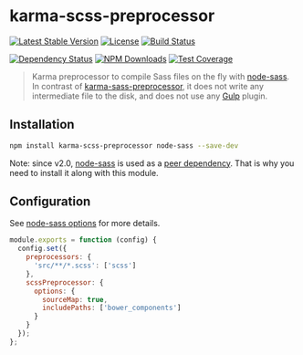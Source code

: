 karma-scss-preprocessor
=======================

[![Latest Stable Version](https://img.shields.io/npm/v/karma-scss-preprocessor.svg)](https://www.npmjs.com/package/karma-scss-preprocessor)
[![License](https://img.shields.io/npm/l/karma-scss-preprocessor.svg)](https://www.npmjs.com/package/karma-scss-preprocessor)
[![Build Status](https://img.shields.io/travis/amercier/karma-scss-preprocessor/master.svg)](https://travis-ci.org/amercier/karma-scss-preprocessor)

[![Dependency Status](http://img.shields.io/gemnasium/amercier/karma-scss-preprocessor.svg)](https://gemnasium.com/amercier/karma-scss-preprocessor)
[![NPM Downloads](https://img.shields.io/npm/dm/karma-scss-preprocessor.svg)](https://www.npmjs.com/package/karma-scss-preprocessor)
[![Test Coverage](https://img.shields.io/codecov/c/github/amercier/karma-scss-preprocessor/master.svg)](https://codecov.io/github/amercier/karma-scss-preprocessor?branch=master)

> Karma preprocessor to compile Sass files on the fly with [node-sass](https://www.npmjs.com/package/node-sass).
> In contrast of [karma-sass-preprocessor](https://www.npmjs.com/package/karma-sass-preprocessor),
> it does not write any intermediate file to the disk, and does not use any
> [Gulp](http://gulpjs.com/) plugin.

Installation
------------

```bash
npm install karma-scss-preprocessor node-sass --save-dev
```

Note: since v2.0, [node-sass](https://www.npmjs.com/package/node-sass) is used
as a [peer dependency](https://docs.npmjs.com/files/package.json#peerdependencies).
That is why you need to install it along with this module.

Configuration
-------------

See [node-sass options](https://www.npmjs.com/package/node-sass) for more
details.

```js
module.exports = function (config) {
  config.set({
    preprocessors: {
      'src/**/*.scss': ['scss']
    },
    scssPreprocessor: {
      options: {
        sourceMap: true,
        includePaths: ['bower_components']
      }
    }
  });
};
```
